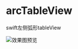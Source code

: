 # arcTableView
swift左侧弧形tableView

![效果图预览](https://github.com/WangLiquan/EWArcTableView/raw/master/images/demonstration.gif)
